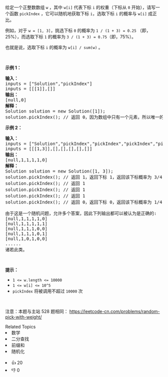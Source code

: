 <p>给定一个正整数数组&nbsp;<code>w</code> ，其中&nbsp;<code>w[i]</code>&nbsp;代表下标 <code>i</code>&nbsp;的权重（下标从 <code>0</code> 开始），请写一个函数&nbsp;<code>pickIndex</code>&nbsp;，它可以随机地获取下标 <code>i</code>，选取下标 <code>i</code>&nbsp;的概率与&nbsp;<code>w[i]</code>&nbsp;成正比。</p>

<ol>
</ol>

<p>例如，对于 <code>w = [1, 3]</code>，挑选下标 <code>0</code> 的概率为 <code>1 / (1 + 3)&nbsp;= 0.25</code> （即，25%），而选取下标 <code>1</code> 的概率为 <code>3 / (1 + 3)&nbsp;= 0.75</code>（即，75%）。</p>

<p>也就是说，选取下标 <code>i</code> 的概率为 <code>w[i] / sum(w)</code> 。</p>

<p>&nbsp;</p>

<p><strong>示例 1：</strong></p>

<pre>
<strong>输入：</strong>
inputs = [&quot;Solution&quot;,&quot;pickIndex&quot;]
inputs = [[[1]],[]]
<strong>输出：</strong>
[null,0]
<strong>解释：</strong>
Solution solution = new Solution([1]);
solution.pickIndex(); // 返回 0，因为数组中只有一个元素，所以唯一的选择是返回下标 0。</pre>

<p><strong>示例 2：</strong></p>

<pre>
<strong>输入：</strong>
inputs = [&quot;Solution&quot;,&quot;pickIndex&quot;,&quot;pickIndex&quot;,&quot;pickIndex&quot;,&quot;pickIndex&quot;,&quot;pickIndex&quot;]
inputs = [[[1,3]],[],[],[],[],[]]
<strong>输出：</strong>
[null,1,1,1,1,0]
<strong>解释：</strong>
Solution solution = new Solution([1, 3]);
solution.pickIndex(); // 返回 1，返回下标 1，返回该下标概率为 3/4 。
solution.pickIndex(); // 返回 1
solution.pickIndex(); // 返回 1
solution.pickIndex(); // 返回 1
solution.pickIndex(); // 返回 0，返回下标 0，返回该下标概率为 1/4 。

由于这是一个随机问题，允许多个答案，因此下列输出都可以被认为是正确的:
[null,1,1,1,1,0]
[null,1,1,1,1,1]
[null,1,1,1,0,0]
[null,1,1,1,0,1]
[null,1,0,1,0,0]
......
诸若此类。
</pre>

<p>&nbsp;</p>

<p><strong>提示：</strong></p>

<ul>
	<li><code>1 &lt;= w.length &lt;= 10000</code></li>
	<li><code>1 &lt;= w[i] &lt;= 10^5</code></li>
	<li><code>pickIndex</code>&nbsp;将被调用不超过&nbsp;<code>10000</code>&nbsp;次</li>
</ul>

<p>&nbsp;</p>

<p><meta charset="UTF-8" />注意：本题与主站 528&nbsp;题相同：&nbsp;<a href="https://leetcode-cn.com/problems/random-pick-with-weight/">https://leetcode-cn.com/problems/random-pick-with-weight/</a></p>
<div><div>Related Topics</div><div><li>数学</li><li>二分查找</li><li>前缀和</li><li>随机化</li></div></div><br><div><li>👍 20</li><li>👎 0</li></div>